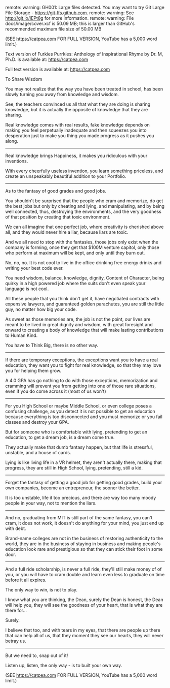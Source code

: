 remote: warning: GH001: Large files detected. You may want to try Git Large File Storage - https://git-lfs.github.com.
remote: warning: See http://git.io/iEPt8g for more information.
remote: warning: File docs/image/cover.xcf is 50.09 MB; this is larger than GitHub's recommended maximum file size of 50.00 MB


(SEE https://catpea.com FOR FULL VERSION, YouTube has a 5,000 word limit.)

Text version of Furkies Purrkies: Anthology of Inspirational Rhyme by Dr. M, Ph.D. is available at: https://catpea.com





Full text version is available at: https://catpea.com


To Share Wisdom

  You may not realize that the way you have been treated in school,
  has been slowly turning you away from knowledge and wisdom.

  See, the teachers convinced us all that what they are doing is sharing knowledge,
  but it is actually the opposite of knowledge that they are sharing.

  Real knowledge comes with real results,
  fake knowledge depends on making you feel perpetually inadequate and then squeezes you into desperation just to make you thing you made progress as it pushes you along.

  ---

  Real knowledge brings Happiness,
  it makes you ridiculous with your inventions.

  With every cheerfully useless invention,
  you learn something priceless, and create an unspeakably beautiful addition to your Portfolio.

  ---

  As to the fantasy of good grades and good jobs.

  You shouldn't be surprised that the people who cram and memorize, do get the best jobs but only by cheating and lying, and manipulating, and by being well connected,
  thus, destroying the environments, and the very goodness of that position by creating that toxic environment.

  We can all imagine that one perfect job, where creativity is cherished above all,
  and they would never hire a liar, because liars are toxic.

  And we all need to stop with the fantasies,
  those jobs only exist when the company is forming, once they get that $100M venture capitol, only those who perform at maximum will be kept, and only until they burn out.

  No, no, no.
  It is not cool to live in the office drinking free energy drinks and writing your best code ever.

  You need wisdom, balance, knowledge, dignity, Content of Character,
  being quirky in a high powered job where the suits don't even speak your language is not cool.

  All these people that you think don't get it, have negotiated contracts with expensive lawyers, and guaranteed golden parachutes,
  you are still the little guy, no matter how big your code.

  As sweet as those memories are,
  the job is not the point, our lives are meant to be lived in great dignity and wisdom, with great foresight and onward to creating a body of knowledge that will make lasting contributions to Human Kind.

  You have to Think Big,
  there is no other way.


  ---


  If there are temporary exceptions, the exceptions want you to have a real education,
  they want you to fight for real knowledge, so that they may love you for helping them grow.

  A 4.0 GPA has go nothing to do with those exceptions,
  memorization and cramming will prevent you from getting into one of those rare situations, even if you do come across it (most of us won't)

  ---

  For you High School or maybe Middle School, or even college poses a confusing challenge,
  as you detect it is not possible to get an education because everything is too disconnected and you must memorize or you fail classes and destroy your GPA.

  But for someone who is comfortable with lying,
  pretending to get an education, to get a dream job, is a dream come true.

  They actually make that dumb fantasy happen,
  but that life is stressful, unstable, and a house of cards.

  Lying is like living life in a VR helmet,
  they aren't actually there, making that progress, they are still in High School, lying, pretending, still a kid.

  ---

  Forget the fantasy of getting a good job for getting good grades,
  build your own companies, become an entrepreneur, the sooner the better.

  It is too unstable,
  life it too precious, and there are way too many moody people in your way, not to mention the liars.

  ---

  And no, graduating from MIT is still part of the same fantasy,
  you can't cram, it does not work, it doesn't do anything for your mind, you just end up with debt.

  Brand-name colleges are not in the business of restoring authenticity to the world,
  they are in the business of staying in business and making people's education look rare and prestigious so that they can stick their foot in some door.

  ---

  And a full ride scholarship, is never a full ride, they'll still make money of of you,
  or you will have to cram double and learn even less to graduate on time before it all expires.

  The only way to win,
  is not to play.

  I know what you are thinking, the Dean, surely the Dean is honest,
  the Dean will help you, they will see the goodness of your heart, that is what they are there for...

  Surely.

  I believe that too, and with tears in my eyes,
  that there are people up there that can help all of us, that they moment they see our hearts, they will never betray us.

  ---

  But we need to,
  snap out of it!

  Listen up, listen,
  the only way - is to built your own way.

  (SEE https://catpea.com FOR FULL VERSION, YouTube has a 5,000 word limit.)
